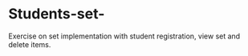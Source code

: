 # Students-set-
Exercise on set implementation with student registration, view set and delete items.
